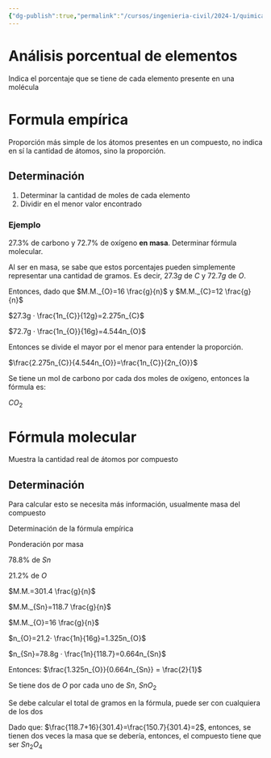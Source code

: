 ```yaml
---
{"dg-publish":true,"permalink":"/cursos/ingenieria-civil/2024-1/quimica-para-ingenieria/0-nivelacion/estequiometria/formula-empirica-y-molecular/","tags":["I1QIM100E"]}
---
```



# Análisis porcentual de elementos 

Indica el porcentaje que se tiene de cada elemento presente en una molécula

# Formula empírica

Proporción más simple de los átomos presentes en un compuesto, no indica en sí la cantidad de átomos, sino la proporción.

## Determinación
1. Determinar la cantidad de moles de cada elemento
2. Dividir en el menor valor encontrado
### Ejemplo

$27.3$%  de carbono y $72.7$% de oxígeno **en masa**. Determinar fórmula molecular.

Al ser en masa, se sabe que estos porcentajes pueden simplemente representar una cantidad de gramos. Es decir, $27.3g$ de $C$ y $72.7g$ de $O$.

Entonces, dado que $M.M._{O}=16 \frac{g}{n}$ y $M.M._{C}=12 \frac{g}{n}$

$27.3g · \frac{1n_{C}}{12g}=2.275n_{C}$

$72.7g · \frac{1n_{O}}{16g}=4.544n_{O}$

Entonces se divide el mayor por el menor para entender la proporción.

$\frac{2.275n_{C}}{4.544n_{O}}=\frac{1n_{C}}{2n_{O}}$

Se tiene un mol de carbono por cada dos moles de oxígeno, entonces la fórmula es: 

$CO_{2}$

# Fórmula molecular

Muestra la cantidad real de átomos por compuesto

## Determinación

Para calcular esto se necesita más información, usualmente masa del compuesto

Determinación de la fórmula empírica

Ponderación por masa

$78.8$% de $Sn$

$21.2$% de $O$

$M.M.=301.4 \frac{g}{n}$

$M.M._{Sn}=118.7 \frac{g}{n}$

$M.M._{O}=16 \frac{g}{n}$

$n_{O}=21.2· \frac{1n}{16g}=1.325n_{O}$

$n_{Sn}=78.8g · \frac{1n}{118.7}=0.664n_{Sn}$

Entonces: $\frac{1.325n_{O}}{0.664n_{Sn}} = \frac{2}{1}$

Se tiene dos de $O$ por cada uno de $Sn$, $SnO_{2}$

Se debe calcular el total de gramos en la fórmula, puede ser con cualquiera de los dos

Dado que: $\frac{118.7+16}{301.4}=\frac{150.7}{301.4}=2$, entonces, se tienen dos veces la masa que se debería, entonces, el compuesto tiene que ser $Sn_{2}O_{4}$
